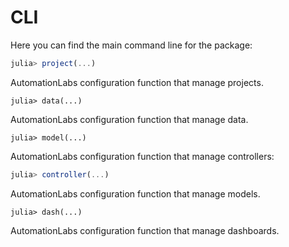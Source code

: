 # CLI 

Here you can find the main command line for the package:

```julia
julia> project(...)
```

AutomationLabs configuration function that manage projects.

```
julia> data(...)
```

AutomationLabs configuration function that manage data.

```
julia> model(...)
```

AutomationLabs configuration function that manage controllers:

```julia
julia> controller(...)
```

AutomationLabs configuration function that manage models.

```
julia> dash(...)
```

AutomationLabs configuration function that manage dashboards.